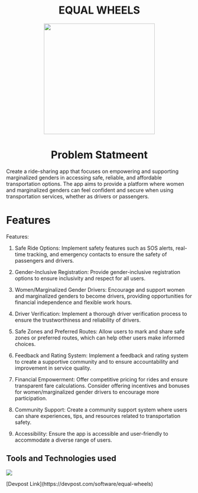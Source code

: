 <div>
<div align='center'>
<h1>EQUAL WHEELS</h1>
<img src = "https://github.com/aimen-moten/EqualWheels/assets/80088403/dbb0a07f-433b-43a9-952b-d5c6054a67a2" height="300px" width="300px"/>
<h1>Problem Statmeent</h1>
</div>
<p>Create a ride-sharing app that focuses on empowering and supporting marginalized genders in accessing safe, reliable, and affordable transportation options. The app aims to provide a platform where women and marginalized genders can feel confident and secure when using transportation services, whether as drivers or passengers.</p>
<h1>Features</h1>
<p>Features:

1. Safe Ride Options: Implement safety features such as SOS alerts, real-time tracking, and emergency contacts to ensure the safety of passengers and drivers.

2. Gender-Inclusive Registration: Provide gender-inclusive registration options to ensure inclusivity and respect for all users.

3. Women/Marginalized Gender Drivers: Encourage and support women and marginalized genders to become drivers, providing opportunities for financial independence and flexible work hours.

4. Driver Verification: Implement a thorough driver verification process to ensure the trustworthiness and reliability of drivers.

5. Safe Zones and Preferred Routes: Allow users to mark and share safe zones or preferred routes, which can help other users make informed choices.

6. Feedback and Rating System: Implement a feedback and rating system to create a supportive community and to ensure accountability and improvement in service quality.

7. Financial Empowerment: Offer competitive pricing for rides and ensure transparent fare calculations. Consider offering incentives and bonuses for women/marginalized gender drivers to encourage more participation.

8. Community Support: Create a community support system where users can share experiences, tips, and resources related to transportation safety.

9. Accessibility: Ensure the app is accessible and user-friendly to accommodate a diverse range of users.
</p>
<h2>Tools and Technologies used</h2>
     <img src="https://skillicons.dev/icons?i=github,git,react,tailwind,html,css,js,vscode,firebase"/>
<p>
[Devpost Link](https://devpost.com/software/equal-wheels)
</div>
